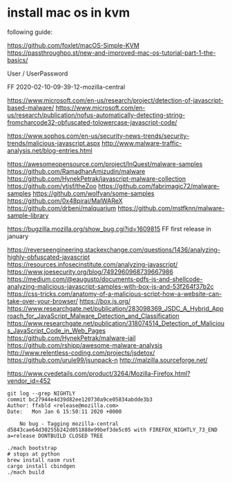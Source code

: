 # install mac os in kvm

following guide:

https://github.com/foxlet/macOS-Simple-KVM
https://passthroughpo.st/new-and-improved-mac-os-tutorial-part-1-the-basics/

User / UserPassword

FF 2020-02-10-09-39-12-mozilla-central

https://www.microsoft.com/en-us/research/project/detection-of-javascript-based-malware/
https://www.microsoft.com/en-us/research/publication/nofus-automatically-detecting-string-fromcharcode32-obfuscated-tolowercase-javascript-code/

https://www.sophos.com/en-us/security-news-trends/security-trends/malicious-javascript.aspx
http://www.malware-traffic-analysis.net/blog-entries.html

https://awesomeopensource.com/project/InQuest/malware-samples
https://github.com/RamadhanAmizudin/malware
https://github.com/HynekPetrak/javascript-malware-collection
https://github.com/ytisf/theZoo
https://github.com/fabrimagic72/malware-samples
https://github.com/wolfvan/some-samples
https://github.com/0x48piraj/MalWAReX
https://github.com/drbeni/malquarium
https://github.com/mstfknn/malware-sample-library

https://bugzilla.mozilla.org/show_bug.cgi?id=1609815
FF first release in january

https://reverseengineering.stackexchange.com/questions/1436/analyzing-highly-obfuscated-javascript
https://resources.infosecinstitute.com/analyzing-javascript/
https://www.joesecurity.org/blog/7492960968739667986
https://medium.com/@eaugusto/documents-pdfs-js-and-shellcode-analyzing-malicious-javascript-samples-with-box-js-and-53f264f37b2c
https://css-tricks.com/anatomy-of-a-malicious-script-how-a-website-can-take-over-your-browser/
https://box.js.org/
https://www.researchgate.net/publication/283098369_JSDC_A_Hybrid_Approach_for_JavaScript_Malware_Detection_and_Classification
https://www.researchgate.net/publication/318074514_Detection_of_Malicious_JavaScript_Code_in_Web_Pages
https://github.com/HynekPetrak/malware-jail
https://github.com/rshipp/awesome-malware-analysis
http://www.relentless-coding.com/projects/jsdetox/
https://github.com/urule99/jsunpack-n
http://malzilla.sourceforge.net/

https://www.cvedetails.com/product/3264/Mozilla-Firefox.html?vendor_id=452

```
git log --grep NIGHTLY
commit bc27944e4d39d82ee120730a9ce05834abdde3b3
Author: ffxbld <release@mozilla.com>
Date:   Mon Jan 6 15:50:11 2020 +0000

    No bug - Tagging mozilla-central d5843cae64d30255b242d051888e99bef3de5c05 with FIREFOX_NIGHTLY_73_END a=release DONTBUILD CLOSED TREE
```

```
./mach bootstrap
# stops at python
brew install nasm rust
cargo install cbindgen
./mach build
```
